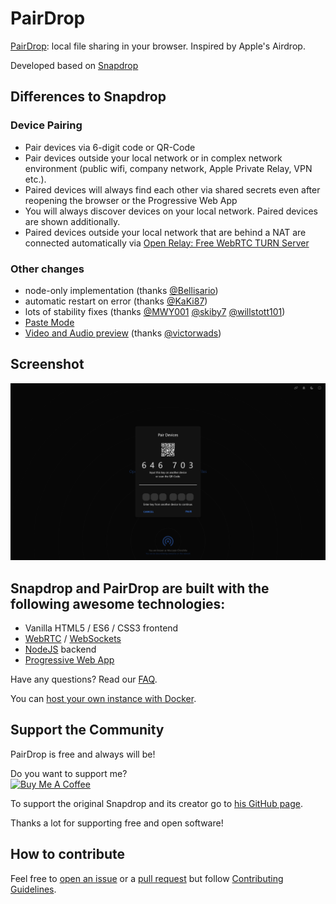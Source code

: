 # PairDrop 

[PairDrop](https://pairdrop.net): local file sharing in your browser. Inspired by Apple's Airdrop. 

Developed based on [Snapdrop](https://github.com/RobinLinus/snapdrop)

## Differences to Snapdrop

### Device Pairing
* Pair devices via 6-digit code or QR-Code
* Pair devices outside your local network or in complex network environment (public wifi, company network, Apple Private Relay, VPN etc.).
* Paired devices will always find each other via shared secrets even after reopening the browser or the Progressive Web App
* You will always discover devices on your local network. Paired devices are shown additionally.
* Paired devices outside your local network that are behind a NAT are connected automatically via [Open Relay: Free WebRTC TURN Server](https://www.metered.ca/tools/openrelay/)


### Other changes
* node-only implementation (thanks [@Bellisario](https://github.com/Bellisario))
* automatic restart on error (thanks [@KaKi87](https://github.com/KaKi87))
* lots of stability fixes (thanks [@MWY001](https://github.com/MWY001) [@skiby7](https://github.com/skiby7) [@willstott101](https://github.com/willstott101))
* [Paste Mode](https://github.com/RobinLinus/snapdrop/pull/534)
* [Video and Audio preview](https://github.com/RobinLinus/snapdrop/pull/455) (thanks [@victorwads](https://github.com/victorwads))

## Screenshot
![test](/docs/pairdrop_screenshot_desktop.png)


## Snapdrop and PairDrop are built with the following awesome technologies:
* Vanilla HTML5 / ES6 / CSS3 frontend
* [WebRTC](http://webrtc.org/) / [WebSockets](http://www.websocket.org/)
* [NodeJS](https://nodejs.org/en/) backend
* [Progressive Web App](https://wikipedia.org/wiki/Progressive_Web_App)


Have any questions? Read our [FAQ](/docs/faq.md).

You can [host your own instance with Docker](/docs/host-your-own.md).


## Support the Community
PairDrop is free and always will be!

Do you want to support me?<br>
<a href="https://www.buymeacoffee.com/pairdrop" target="_blank">
<img src="https://cdn.buymeacoffee.com/buttons/v2/default-yellow.png" alt="Buy Me A Coffee" style="height: 60px !important;width: 217px !important;" >
</a>


To support the original Snapdrop and its creator go to [his GitHub page](https://github.com/RobinLinus/snapdrop).

Thanks a lot for supporting free and open software!


## How to contribute

Feel free to [open an issue](https://github.com/schlagmichdoch/pairdrop/issues/new/choose) or a
[pull request](https://github.com/schlagmichdoch/pairdrop/pulls) but follow
[Contributing Guidelines](/CONTRIBUTING.md).
